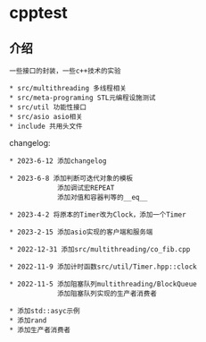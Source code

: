 # cpptest

## 介绍

    一些接口的封装，一些c++技术的实验

    * src/multithreading 多线程相关
    * src/meta-programing STL元编程设施测试
    * src/util 功能性接口
    * src/asio asio相关
    * include 共用头文件

changelog:

    * 2023-6-12 添加changelog

    * 2023-6-8 添加判断可迭代对象的模板
                添加调试宏REPEAT
                添加对值和容器判等的__eq__

    * 2023-4-2 将原本的Timer改为Clock，添加一个Timer

    * 2023-2-15 添加asio实现的客户端和服务端

    * 2022-12-31 添加src/multithreading/co_fib.cpp

    * 2022-11-9 添加计时函数src/util/Timer.hpp::clock

    * 2022-11-5 添加阻塞队列multithreading/BlockQueue
                添加阻塞队列实现的生产者消费者

    * 添加std::asyc示例
    * 添加rand
    * 添加生产者消费者